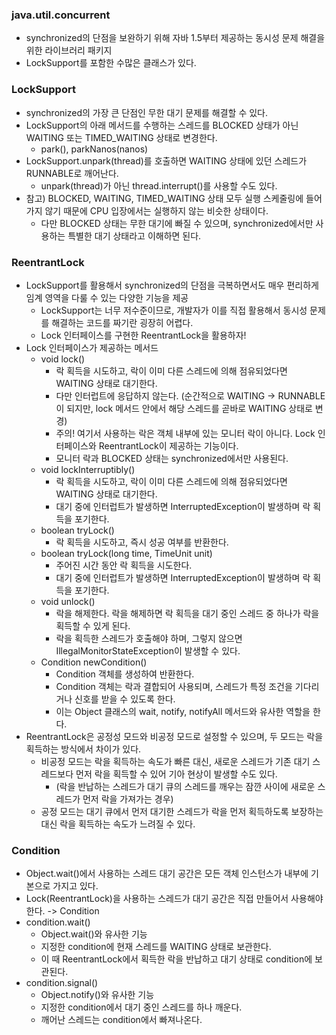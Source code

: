 ### java.util.concurrent
- synchronized의 단점을 보완하기 위해 자바 1.5부터 제공하는 동시성 문제 해결을 위한 라이브러리 패키지
- LockSupport를 포함한 수많은 클래스가 있다.

### LockSupport 
- synchronized의 가장 큰 단점인 무한 대기 문제를 해결할 수 있다.
- LockSupport의 아래 메서드를 수행하는 스레드를 BLOCKED 상태가 아닌 WAITING 또는 TIMED_WAITING 상태로 변경한다.
  - park(), parkNanos(nanos)
- LockSupport.unpark(thread)를 호출하면 WAITING 상태에 있던 스레드가 RUNNABLE로 깨어난다.
  - unpark(thread)가 아닌 thread.interrupt()를 사용할 수도 있다.
- 참고) BLOCKED, WAITING, TIMED_WAITING 상태 모두 실행 스케줄링에 들어가지 않기 때문에 CPU 입장에서는 실행하지 않는 비슷한 상태이다.
  - 다만 BLOCKED 상태는 무한 대기에 빠질 수 있으며, synchronized에서만 사용하는 특별한 대기 상태라고 이해하면 된다.

### ReentrantLock
- LockSupport를 활용해서 synchronized의 단점을 극복하면서도 매우 편리하게 임계 영역을 다룰 수 있는 다양한 기능을 제공
  - LockSupport는 너무 저수준이므로, 개발자가 이를 직접 활용해서 동시성 문제를 해결하는 코드를 짜기란 굉장히 어렵다.
  - Lock 인터페이스를 구현한 ReentrantLock을 활용하자!
- Lock 인터페이스가 제공하는 메서드
  - void lock()
    - 락 획득을 시도하고, 락이 이미 다른 스레드에 의해 점유되었다면 WAITING 상태로 대기한다.
    - 다만 인터럽트에 응답하지 않는다. (순간적으로 WAITING -> RUNNABLE이 되지만, lock 메서드 안에서 해당 스레드를 곧바로 WAITING 상태로 변경)
    - 주의! 여기서 사용하는 락은 객체 내부에 있는 모니터 락이 아니다. Lock 인터페이스와 ReentrantLock이 제공하는 기능이다.
    - 모니터 락과 BLOCKED 상태는 synchronized에서만 사용된다.
  - void lockInterruptibly()
    - 락 획득을 시도하고, 락이 이미 다른 스레드에 의해 점유되었다면 WAITING 상태로 대기한다.
    - 대기 중에 인터럽트가 발생하면 InterruptedException이 발생하며 락 획득을 포기한다.
  - boolean tryLock()
    - 락 획득을 시도하고, 즉시 성공 여부를 반환한다.
  - boolean tryLock(long time, TimeUnit unit)
    - 주어진 시간 동안 락 획득을 시도한다.
    - 대기 중에 인터럽트가 발생하면 InterruptedException이 발생하며 락 획득을 포기한다.
  - void unlock()
    - 락을 해제한다. 락을 해제하면 락 획득을 대기 중인 스레드 중 하나가 락을 획득할 수 있게 된다.
    - 락을 획득한 스레드가 호출해야 하며, 그렇지 않으면 IllegalMonitorStateException이 발생할 수 있다.
  - Condition newCondition()
    - Condition 객체를 생성하여 반환한다.
    - Condition 객체는 락과 결합되어 사용되며, 스레드가 특정 조건을 기다리거나 신호를 받을 수 있도록 한다.
    - 이는 Object 클래스의 wait, notify, notifyAll 메서드와 유사한 역할을 한다.
- ReentrantLock은 공정성 모드와 비공정 모드로 설정할 수 있으며, 두 모드는 락을 획득하는 방식에서 차이가 있다.
  - 비공정 모드는 락을 획득하는 속도가 빠른 대신, 새로운 스레드가 기존 대기 스레드보다 먼저 락을 획득할 수 있어 기아 현상이 발생할 수도 있다.
    - (락을 반납하는 스레드가 대기 큐의 스레드를 깨우는 잠깐 사이에 새로운 스레드가 먼저 락을 가져가는 경우) 
  - 공정 모드는 대기 큐에서 먼저 대기한 스레드가 락을 먼저 획득하도록 보장하는 대신 락을 획득하는 속도가 느려질 수 있다.

### Condition
- Object.wait()에서 사용하는 스레드 대기 공간은 모든 객체 인스턴스가 내부에 기본으로 가지고 있다.
- Lock(ReentrantLock)을 사용하는 스레드가 대기 공간은 직접 만들어서 사용해야 한다. -> Condition
- condition.wait()
  - Object.wait()와 유사한 기능
  - 지정한 condition에 현재 스레드를 WAITING 상태로 보관한다.
  - 이 때 ReentrantLock에서 획득한 락을 반납하고 대기 상태로 condition에 보관된다.
- condition.signal()
  - Object.notify()와 유사한 기능
  - 지정한 condition에서 대기 중인 스레드를 하나 깨운다.
  - 깨어난 스레드는 condition에서 빠져나온다.
